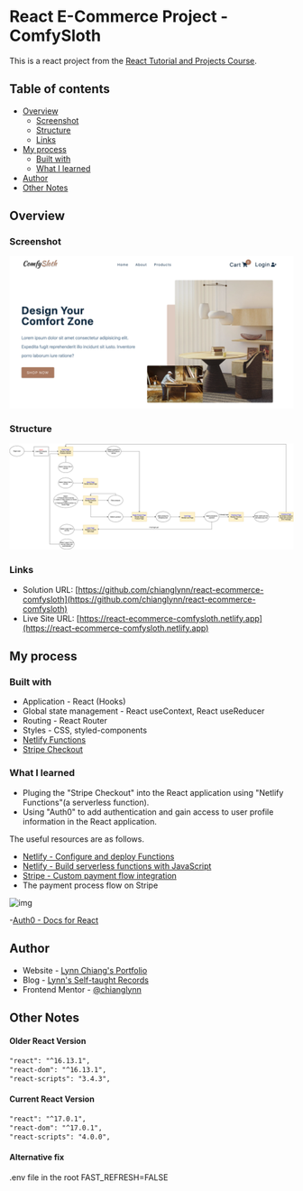 # React E-Commerce Project - ComfySloth

This is a react project from the [React Tutorial and Projects Course](https://www.udemy.com/course/react-tutorial-and-projects-course/).

## Table of contents

- [Overview](#overview)
  - [Screenshot](#screenshot)
  - [Structure](#structure)
  - [Links](#links)
- [My process](#my-process)
  - [Built with](#built-with)
  - [What I learned](#what-i-learned)
- [Author](#author)
- [Other Notes](#other-notes)

## Overview

### Screenshot

![img](https://github.com/chianglynn/react-ecommerce-comfysloth/blob/main/src/screenshot/screenshot.png?raw=true)

### Structure

![img](https://github.com/chianglynn/react-ecommerce-comfysloth/blob/main/structure.png?raw=true)

### Links

- Solution URL: [https://github.com/chianglynn/react-ecommerce-comfysloth](https://github.com/chianglynn/react-ecommerce-comfysloth)
- Live Site URL: [https://react-ecommerce-comfysloth.netlify.app](https://react-ecommerce-comfysloth.netlify.app)

## My process

### Built with

- Application - React (Hooks)
- Global state management - React useContext, React useReducer
- Routing - React Router
- Styles - CSS, styled-components
- [Netlify Functions](https://www.netlify.com/products/functions/)
- [Stripe Checkout](https://stripe.com/docs/payments/checkout)

### What I learned

- Pluging the "Stripe Checkout" into the React application using "Netlify Functions"(a serverless function).
- Using "Auth0" to add authentication and gain access to user profile information in the React application.

The useful resources are as follows.

- [Netlify - Configure and deploy Functions](https://docs.netlify.com/functions/configure-and-deploy/)
- [Netlify - Build serverless functions with JavaScript
](https://docs.netlify.com/functions/build-with-javascript/)
- [Stripe - Custom payment flow integration](https://stripe.com/docs/payments/integration-builder)
- The payment process flow on Stripe

![img](https://b.stripecdn.com/docs-srv/assets/charge-workflow.330ac424ab8c0a423195b3e1020eedb9.png)

-[Auth0 - Docs for React](https://auth0.com/docs/quickstart/spa/react)

## Author

- Website - [Lynn Chiang's Portfolio](https://chianglynn.github.io/personal-website/)
- Blog - [Lynn's Self-taught Records](https://lynnchiang.wordpress.com/)
- Frontend Mentor - [@chianglynn](https://www.frontendmentor.io/profile/chianglynn)

## Other Notes

#### Older React Version

```
"react": "^16.13.1",
"react-dom": "^16.13.1",
"react-scripts": "3.4.3",
```

#### Current React Version

```
"react": "^17.0.1",
"react-dom": "^17.0.1",
"react-scripts": "4.0.0",
```

#### Alternative fix

.env file in the root
FAST_REFRESH=FALSE